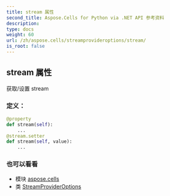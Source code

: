 ```yaml
---
title: stream 属性
second_title: Aspose.Cells for Python via .NET API 参考资料
description:
type: docs
weight: 60
url: /zh/aspose.cells/streamprovideroptions/stream/
is_root: false
---
```

## stream 属性

获取/设置 stream
### 定义：
```python
@property
def stream(self):
    ...
@stream.setter
def stream(self, value):
    ...
```

### 也可以看看
* 模块 [aspose.cells](../../)
* 类 [StreamProviderOptions](/cells/python-net/zh/aspose.cells/streamprovideroptions)
